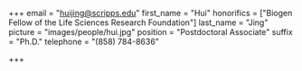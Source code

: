 +++
email = "huijing@scripps.edu"
first_name = "Hui"
honorifics = ["Biogen Fellow of the Life Sciences Research Foundation"]
last_name = "Jing"
picture = "images/people/hui.jpg"
position = "Postdoctoral Associate"
suffix = "Ph.D."
telephone = "(858) 784-8636"

+++
